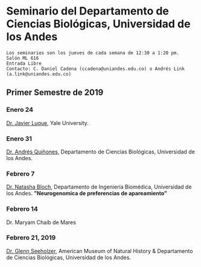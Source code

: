 # Seminario del Departamento de Ciencias Biológicas, Universidad de los Andes

    Los seminarios son los jueves de cada semana de 12:30 a 1:20 pm.
    Salón ML 616
    Entrada Libre
    Contacto: C. Daniel Cadena (ccadena@uniandes.edu.co) o Andrés Link (a.link@uniandes.edu.co)

## Primer Semestre de 2019
### Enero 24

[Dr. Javier Luque](https://www.researchgate.net/profile/Javier_Luque2), Yale University.

### Enero 31

[Dr. Andrés Quiñones](http://www.andres-quinones.com/), Departamento de Ciencias Biológicas, Universidad de los Andes.

### Febrero 7

[Dr. Natasha Bloch](http://www.zoology.ubc.ca/mank-lab/Natasha/), Departamento de Ingeniería Biomédica, Universidad de los Andes.
**"Neurogenomica de preferencias de apareamiento”**

### Febrero 14

Dr. Maryam Chaib de Mares

### Febrero 21, 2019

[Dr. Glenn Seeholzer](https://glennseeholzer.weebly.com/publications.html), American Museum of Natural History & Departamento de Ciencias Biológicas, Universidad de los Andes.
